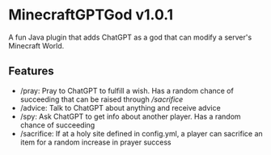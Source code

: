 # MinecraftGPTGod v1.0.1
A fun Java plugin that adds ChatGPT as a god that can modify a server's Minecraft World.

## Features
- /pray: Pray to ChatGPT to fulfill a wish. Has a random chance of succeeding that can be raised through _/sacrifice_
- /advice: Talk to ChatGPT about anything and receive advice
- /spy: Ask ChatGPT to get info about another player. Has a random chance of succeeding
- /sacrifice: If at a holy site defined in config.yml, a player can sacrifice an item for a random increase in prayer success